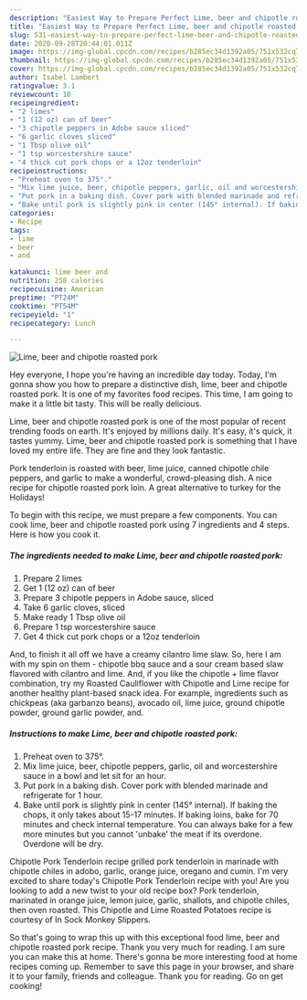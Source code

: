 ```yaml
---
description: "Easiest Way to Prepare Perfect Lime, beer and chipotle roasted pork"
title: "Easiest Way to Prepare Perfect Lime, beer and chipotle roasted pork"
slug: 531-easiest-way-to-prepare-perfect-lime-beer-and-chipotle-roasted-pork
date: 2020-09-28T20:44:01.011Z
image: https://img-global.cpcdn.com/recipes/b285ec34d1392a05/751x532cq70/lime-beer-and-chipotle-roasted-pork-recipe-main-photo.jpg
thumbnail: https://img-global.cpcdn.com/recipes/b285ec34d1392a05/751x532cq70/lime-beer-and-chipotle-roasted-pork-recipe-main-photo.jpg
cover: https://img-global.cpcdn.com/recipes/b285ec34d1392a05/751x532cq70/lime-beer-and-chipotle-roasted-pork-recipe-main-photo.jpg
author: Isabel Lambert
ratingvalue: 3.1
reviewcount: 10
recipeingredient:
- "2 limes"
- "1 (12 oz) can of beer"
- "3 chipotle peppers in Adobe sauce sliced"
- "6 garlic cloves sliced"
- "1 Tbsp olive oil"
- "1 tsp worcestershire sauce"
- "4 thick cut pork chops or a 12oz tenderloin"
recipeinstructions:
- "Preheat oven to 375°."
- "Mix lime juice, beer, chipotle peppers, garlic, oil and worcestershire sauce in a bowl and let sit for an hour."
- "Put pork in a baking dish. Cover pork with blended marinade and refrigerate for 1 hour."
- "Bake until pork is slightly pink in center (145° internal). If baking the chops, it only takes about 15-17 minutes. If baking loins, bake for 70 minutes and check internal temperature. You can always bake for a few more minutes but you cannot &#39;unbake&#39; the meat if its overdone. Overdone will be dry."
categories:
- Recipe
tags:
- lime
- beer
- and

katakunci: lime beer and 
nutrition: 258 calories
recipecuisine: American
preptime: "PT24M"
cooktime: "PT54M"
recipeyield: "1"
recipecategory: Lunch

---
```



![Lime, beer and chipotle roasted pork](https://img-global.cpcdn.com/recipes/b285ec34d1392a05/751x532cq70/lime-beer-and-chipotle-roasted-pork-recipe-main-photo.jpg)

Hey everyone, I hope you're having an incredible day today. Today, I'm gonna show you how to prepare a distinctive dish, lime, beer and chipotle roasted pork. It is one of my favorites food recipes. This time, I am going to make it a little bit tasty. This will be really delicious.

Lime, beer and chipotle roasted pork is one of the most popular of recent trending foods on earth. It's enjoyed by millions daily. It's easy, it's quick, it tastes yummy. Lime, beer and chipotle roasted pork is something that I have loved my entire life. They are fine and they look fantastic.

Pork tenderloin is roasted with beer, lime juice, canned chipotle chile peppers, and garlic to make a wonderful, crowd-pleasing dish. A nice recipe for chipotle roasted pork loin. A great alternative to turkey for the Holidays!


To begin with this recipe, we must prepare a few components. You can cook lime, beer and chipotle roasted pork using 7 ingredients and 4 steps. Here is how you cook it.

<!--inarticleads1-->

##### The ingredients needed to make Lime, beer and chipotle roasted pork:

1. Prepare 2 limes
1. Get 1 (12 oz) can of beer
1. Prepare 3 chipotle peppers in Adobe sauce, sliced
1. Take 6 garlic cloves, sliced
1. Make ready 1 Tbsp olive oil
1. Prepare 1 tsp worcestershire sauce
1. Get 4 thick cut pork chops or a 12oz tenderloin


And, to finish it all off we have a creamy cilantro lime slaw. So, here I am with my spin on them - chipotle bbq sauce and a sour cream based slaw flavored with cilantro and lime. And, if you like the chipotle + lime flavor combination, try my Roasted Cauliflower with Chipotle and Lime recipe for another healthy plant-based snack idea. For example, ingredients such as chickpeas (aka garbanzo beans), avocado oil, lime juice, ground chipotle powder, ground garlic powder, and. 

<!--inarticleads2-->

##### Instructions to make Lime, beer and chipotle roasted pork:

1. Preheat oven to 375°.
1. Mix lime juice, beer, chipotle peppers, garlic, oil and worcestershire sauce in a bowl and let sit for an hour.
1. Put pork in a baking dish. Cover pork with blended marinade and refrigerate for 1 hour.
1. Bake until pork is slightly pink in center (145° internal). If baking the chops, it only takes about 15-17 minutes. If baking loins, bake for 70 minutes and check internal temperature. You can always bake for a few more minutes but you cannot &#39;unbake&#39; the meat if its overdone. Overdone will be dry.


Chipotle Pork Tenderloin recipe grilled pork tenderloin in marinade with chipotle chiles in adobo, garlic, orange juice, oregano and cumin. I&#39;m very excited to share today&#39;s Chipotle Pork Tenderloin recipe with you! Are you looking to add a new twist to your old recipe box? Pork tenderloin, marinated in orange juice, lemon juice, garlic, shallots, and chipotle chiles, then oven roasted. This Chipotle and Lime Roasted Potatoes recipe is courtesy of In Sock Monkey Slippers. 

So that's going to wrap this up with this exceptional food lime, beer and chipotle roasted pork recipe. Thank you very much for reading. I am sure you can make this at home. There's gonna be more interesting food at home recipes coming up. Remember to save this page in your browser, and share it to your family, friends and colleague. Thank you for reading. Go on get cooking!
